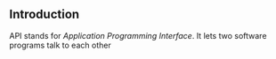## Introduction

API stands for *Application Programming Interface*. It lets two software programs talk to each other
